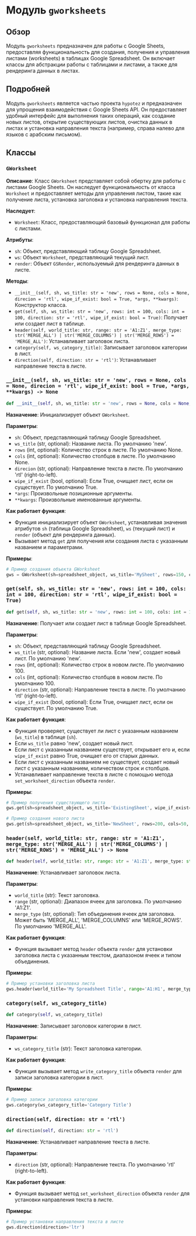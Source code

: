 # Модуль `gworksheets`

## Обзор

Модуль `gworksheets` предназначен для работы с Google Sheets, предоставляя функциональность для создания, получения и управления листами (worksheets) в таблицах Google Spreadsheet. Он включает классы для абстракции работы с таблицами и листами, а также для рендеринга данных в листах.

## Подробней

Модуль `gworksheets` является частью проекта `hypotez` и предназначен для упрощения взаимодействия с Google Sheets API. Он предоставляет удобный интерфейс для выполнения таких операций, как создание новых листов, открытие существующих листов, очистка данных в листах и установка направления текста (например, справа налево для языков с арабским письмом).

## Классы

### `GWorksheet`

**Описание**: Класс `GWorksheet` представляет собой обертку для работы с листами Google Sheets. Он наследует функциональность от класса `Worksheet` и предоставляет методы для управления листом, такие как получение листа, установка заголовка и установка направления текста.

**Наследует**:

- `Worksheet`: Класс, предоставляющий базовый функционал для работы с листами.

**Атрибуты**:

- `sh`: Объект, представляющий таблицу Google Spreadsheet.
- `ws`: Объект `Worksheet`, представляющий текущий лист.
- `render`: Объект `GSRender`, используемый для рендеринга данных в листе.

**Методы**:

- `__init__(self, sh, ws_title: str = 'new', rows = None, cols = None, direcion = 'rtl', wipe_if_exist: bool = True, *args, **kwargs)`: Конструктор класса.
- `get(self, sh, ws_title: str = 'new', rows: int = 100, cols: int = 100, direction: str = 'rtl', wipe_if_exist: bool = True)`: Получает или создает лист в таблице.
- `header(self, world_title: str, range: str = 'A1:Z1', merge_type: str('MERGE_ALL') | str('MERGE_COLUMNS') | str('MERGE_ROWS') = 'MERGE_ALL')`: Устанавливает заголовок листа.
- `category(self, ws_category_title)`: Записывает заголовок категории в лист.
- `direction(self, direction: str = 'rtl')`: Устанавливает направление текста в листе.

### `__init__(self, sh, ws_title: str = 'new', rows = None, cols = None, direcion = 'rtl', wipe_if_exist: bool = True, *args, **kwargs) -> None`

```python
def __init__(self, sh, ws_title: str = 'new', rows = None, cols = None, direcion = 'rtl', wipe_if_exist: bool = True, *args, **kwargs) -> None
```

**Назначение**: Инициализирует объект `GWorksheet`.

**Параметры**:

- `sh`: Объект, представляющий таблицу Google Spreadsheet.
- `ws_title` (str, optional): Название листа. По умолчанию 'new'.
- `rows` (int, optional): Количество строк в листе. По умолчанию None.
- `cols` (int, optional): Количество столбцов в листе. По умолчанию None.
- `direcion` (str, optional): Направление текста в листе. По умолчанию 'rtl' (right-to-left).
- `wipe_if_exist` (bool, optional): Если True, очищает лист, если он существует. По умолчанию True.
- `*args`: Произвольные позиционные аргументы.
- `**kwargs`: Произвольные именованные аргументы.

**Как работает функция**:
- Функция инициализирует объект `GWorksheet`, устанавливая значения атрибутов `sh` (таблица Google Spreadsheet), `ws` (текущий лист) и `render` (объект для рендеринга данных).
- Вызывает метод `get` для получения или создания листа с указанным названием и параметрами.

**Примеры**:

```python
# Пример создания объекта GWorksheet
gws = GWorksheet(sh=spreadsheet_object, ws_title='MySheet', rows=150, cols=50, direcion='ltr', wipe_if_exist=False)
```

### `get(self, sh, ws_title: str = 'new', rows: int = 100, cols: int = 100, direction: str = 'rtl', wipe_if_exist: bool = True)`

```python
def get(self, sh, ws_title: str = 'new', rows: int = 100, cols: int = 100, direction: str = 'rtl', wipe_if_exist: bool = True)
```

**Назначение**: Получает или создает лист в таблице Google Spreadsheet.

**Параметры**:

- `sh`: Объект, представляющий таблицу Google Spreadsheet.
- `ws_title` (str, optional): Название листа. Если 'new', создает новый лист. По умолчанию 'new'.
- `rows` (int, optional): Количество строк в новом листе. По умолчанию 100.
- `cols` (int, optional): Количество столбцов в новом листе. По умолчанию 100.
- `direction` (str, optional): Направление текста в листе. По умолчанию 'rtl' (right-to-left).
- `wipe_if_exist` (bool, optional): Если True, очищает лист, если он существует. По умолчанию True.

**Как работает функция**:
- Функция проверяет, существует ли лист с указанным названием (`ws_title`) в таблице (`sh`).
- Если `ws_title` равно 'new', создает новый лист.
- Если лист с указанным названием существует, открывает его и, если `wipe_if_exist` равно True, очищает его от старых данных.
- Если лист с указанным названием не существует, создает новый лист с указанным названием, количеством строк и столбцов.
- Устанавливает направление текста в листе с помощью метода `set_worksheet_direction` объекта `render`.

**Примеры**:

```python
# Пример получения существующего листа
gws.get(sh=spreadsheet_object, ws_title='ExistingSheet', wipe_if_exist=True)

# Пример создания нового листа
gws.get(sh=spreadsheet_object, ws_title='NewSheet', rows=200, cols=50, direction='ltr')
```

### `header(self, world_title: str, range: str = 'A1:Z1', merge_type: str('MERGE_ALL') | str('MERGE_COLUMNS') | str('MERGE_ROWS') = 'MERGE_ALL') -> None`

```python
def header(self, world_title: str, range: str = 'A1:Z1', merge_type: str('MERGE_ALL') | str('MERGE_COLUMNS') | str('MERGE_ROWS') = 'MERGE_ALL') -> None
```

**Назначение**: Устанавливает заголовок листа.

**Параметры**:

- `world_title` (str): Текст заголовка.
- `range` (str, optional): Диапазон ячеек для заголовка. По умолчанию 'A1:Z1'.
- `merge_type` (str, optional): Тип объединения ячеек для заголовка. Может быть 'MERGE_ALL', 'MERGE_COLUMNS' или 'MERGE_ROWS'. По умолчанию 'MERGE_ALL'.

**Как работает функция**:
- Функция вызывает метод `header` объекта `render` для установки заголовка листа с указанным текстом, диапазоном ячеек и типом объединения.

**Примеры**:

```python
# Пример установки заголовка листа
gws.header(world_title='My Spreadsheet Title', range='A1:H1', merge_type='MERGE_ALL')
```

### `category(self, ws_category_title)`

```python
def category(self, ws_category_title)
```

**Назначение**: Записывает заголовок категории в лист.

**Параметры**:

- `ws_category_title` (str): Текст заголовка категории.

**Как работает функция**:
- Функция вызывает метод `write_category_title` объекта `render` для записи заголовка категории в лист.

**Примеры**:

```python
# Пример записи заголовка категории
gws.category(ws_category_title='Category Title')
```

### `direction(self, direction: str = 'rtl')`

```python
def direction(self, direction: str = 'rtl')
```

**Назначение**: Устанавливает направление текста в листе.

**Параметры**:

- `direction` (str, optional): Направление текста. По умолчанию 'rtl' (right-to-left).

**Как работает функция**:
- Функция вызывает метод `set_worksheet_direction` объекта `render` для установки направления текста в листе.

**Примеры**:

```python
# Пример установки направления текста в листе
gws.direction(direction='ltr')